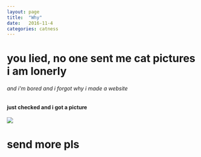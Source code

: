 ```yaml
---
layout: page
title:  "Why"
date:   2016-11-4
categories: catness
---
```

<html>
<body>
<h1> you lied, no one sent me cat pictures i am lonerly</h1>
<h6> and i'm bored and i forgot why i made a website</h6>
<h4> just checked and i got a picture </h4>
<img src="https://ton.twitter.com/1.1/ton/data/dm/794733675887792131/794733653800681472/1S7hhPb9.jpg:large"/>
<h1> send more pls</h1>
<body/>
<html/>
